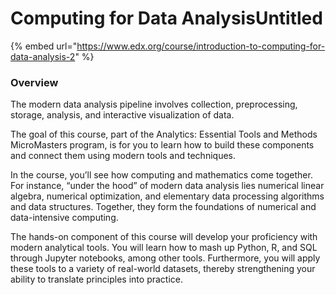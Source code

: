 # Computing for Data AnalysisUntitled

{% embed url="https://www.edx.org/course/introduction-to-computing-for-data-analysis-2" %}

### Overview

The modern data analysis pipeline involves collection, preprocessing, storage, analysis, and interactive visualization of data.

The goal of this course, part of the Analytics: Essential Tools and Methods MicroMasters program, is for you to learn how to build these components and connect them using modern tools and techniques.

In the course, you’ll see how computing and mathematics come together. For instance, “under the hood” of modern data analysis lies numerical linear algebra, numerical optimization, and elementary data processing algorithms and data structures. Together, they form the foundations of numerical and data-intensive computing.

The hands-on component of this course will develop your proficiency with modern analytical tools. You will learn how to mash up Python, R, and SQL through Jupyter notebooks, among other tools. Furthermore, you will apply these tools to a variety of real-world datasets, thereby strengthening your ability to translate principles into practice.



